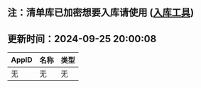## 注：清单库已加密想要入库请使用 ([入库工具](https://github.com/BlankTMing/ManifestAutoUpdate/releases))

## 更新时间：2024-09-25 20:00:08
| AppID | 名称 | 类型  |
| :-------------------- | :----------------------------- | :----------- |
| 无 | 无 | 无 |
